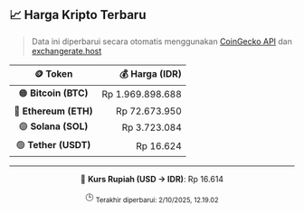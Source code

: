 

<!-- HARGA_KRIPTO -->
## 📈 Harga Kripto Terbaru

> Data ini diperbarui secara otomatis menggunakan [CoinGecko API](https://www.coingecko.com/) dan [exchangerate.host](https://exchangerate.host/)

<div align="center">

| 🪙 Token | 💰 Harga (IDR) |
|:------:|---------------:|
| 🟠 **Bitcoin (BTC)**   | Rp 1.969.898.688 |
| 🔵 **Ethereum (ETH)**  | Rp 72.673.950 |
| 🟣 **Solana (SOL)**    | Rp 3.723.084 |
| 🟢 **Tether (USDT)**   | Rp 16.624 |

---

💱 **Kurs Rupiah (USD → IDR)**: Rp 16.614

🕒 <sub>Terakhir diperbarui: 2/10/2025, 12.19.02</sub>

</div>
<!-- /HARGA_KRIPTO -->